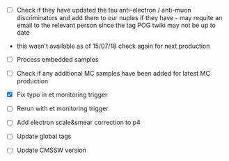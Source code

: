 - [ ] Check if they have updated the tau anti-electron / anti-muon discriminators and add them to our nuples if they have - may requite an email to the relevant person since the tag POG twiki may not be up to date 
 - this wasn't available as of 15/07/18 check again for next production

- [ ] Process embedded samples

- [ ] Check if any additional MC samples have been added for latest MC production

- [x] Fix typo in et monitoring trigger
- [ ] Rerun with et monitoring trigger

- [ ] Add electron scale&smear correction to p4

- [ ] Update global tags
- [ ] Update CMSSW version

